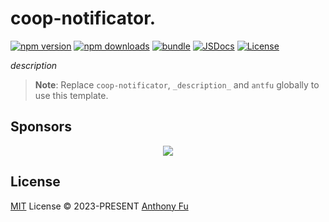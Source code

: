 # coop-notificator.

[![npm version][npm-version-src]][npm-version-href]
[![npm downloads][npm-downloads-src]][npm-downloads-href]
[![bundle][bundle-src]][bundle-href]
[![JSDocs][jsdocs-src]][jsdocs-href]
[![License][license-src]][license-href]

_description_

> **Note**:
> Replace `coop-notificator`, `_description_` and `antfu` globally to use this template.

## Sponsors

<p align="center">
  <a href="https://cdn.jsdelivr.net/gh/antfu/static/sponsors.svg">
    <img src='https://cdn.jsdelivr.net/gh/antfu/static/sponsors.svg'/>
  </a>
</p>

## License

[MIT](./LICENSE) License © 2023-PRESENT [Anthony Fu](https://github.com/antfu)

<!-- Badges -->

[npm-version-src]: https://img.shields.io/npm/v/coop-notificator?style=flat&colorA=080f12&colorB=1fa669
[npm-version-href]: https://npmjs.com/package/coop-notificator
[npm-downloads-src]: https://img.shields.io/npm/dm/coop-notificator?style=flat&colorA=080f12&colorB=1fa669
[npm-downloads-href]: https://npmjs.com/package/coop-notificator
[bundle-src]: https://img.shields.io/bundlephobia/minzip/coop-notificator?style=flat&colorA=080f12&colorB=1fa669&label=minzip
[bundle-href]: https://bundlephobia.com/result?p=coop-notificator
[license-src]: https://img.shields.io/github/license/copenomics/coop-notificator.svg?style=flat&colorA=080f12&colorB=1fa669
[license-href]: https://github.com/copenomics/coop-notificator/blob/main/LICENSE
[jsdocs-src]: https://img.shields.io/badge/jsdocs-reference-080f12?style=flat&colorA=080f12&colorB=1fa669
[jsdocs-href]: https://www.jsdocs.io/package/coop-notificator
